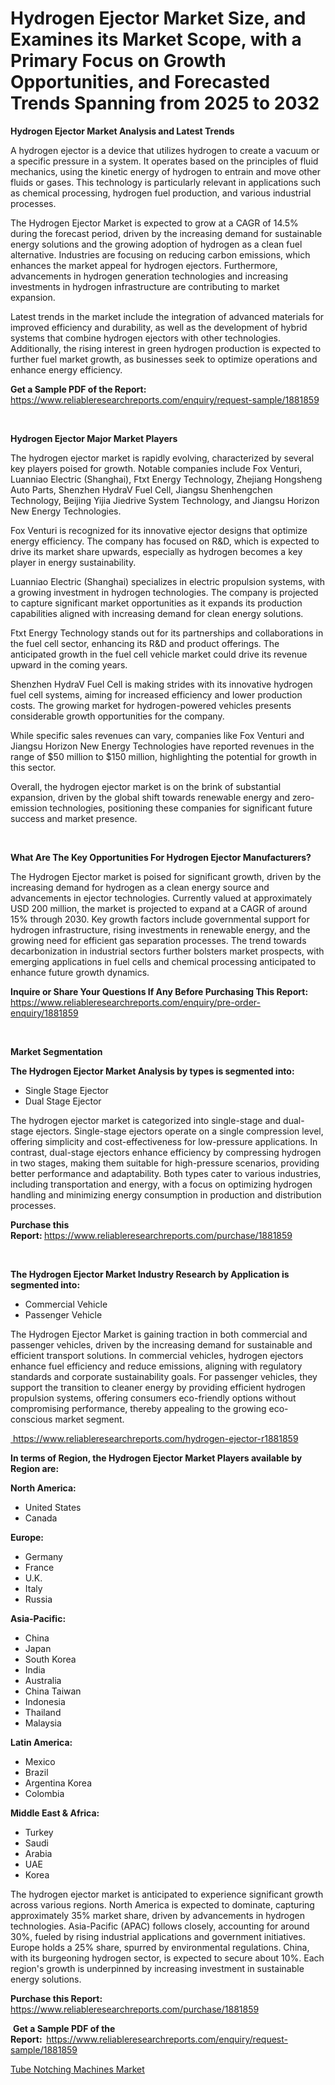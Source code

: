 <p><h1>Hydrogen Ejector Market Size, and Examines its Market Scope, with a Primary Focus on Growth Opportunities, and Forecasted Trends Spanning from 2025 to 2032</h1></p><p><strong>Hydrogen Ejector Market Analysis and Latest Trends</strong></p>
<p><p>A hydrogen ejector is a device that utilizes hydrogen to create a vacuum or a specific pressure in a system. It operates based on the principles of fluid mechanics, using the kinetic energy of hydrogen to entrain and move other fluids or gases. This technology is particularly relevant in applications such as chemical processing, hydrogen fuel production, and various industrial processes.</p><p>The Hydrogen Ejector Market is expected to grow at a CAGR of 14.5% during the forecast period, driven by the increasing demand for sustainable energy solutions and the growing adoption of hydrogen as a clean fuel alternative. Industries are focusing on reducing carbon emissions, which enhances the market appeal for hydrogen ejectors. Furthermore, advancements in hydrogen generation technologies and increasing investments in hydrogen infrastructure are contributing to market expansion. </p><p>Latest trends in the market include the integration of advanced materials for improved efficiency and durability, as well as the development of hybrid systems that combine hydrogen ejectors with other technologies. Additionally, the rising interest in green hydrogen production is expected to further fuel market growth, as businesses seek to optimize operations and enhance energy efficiency.</p></p>
<p><strong>Get a Sample PDF of the Report:&nbsp;</strong> <a href="https://www.reliableresearchreports.com/enquiry/request-sample/1881859?utm_campaign=2476&utm_medium=2&utm_source=Github&utm_content=ia&utm_term=23022025&utm_id=hydrogen-ejector">https://www.reliableresearchreports.com/enquiry/request-sample/1881859</a></p>
<p>&nbsp;</p>
<p><strong>Hydrogen Ejector Major Market Players</strong></p>
<p><p>The hydrogen ejector market is rapidly evolving, characterized by several key players poised for growth. Notable companies include Fox Venturi, Luanniao Electric (Shanghai), Ftxt Energy Technology, Zhejiang Hongsheng Auto Parts, Shenzhen HydraV Fuel Cell, Jiangsu Shenhengchen Technology, Beijing Yijia Jiedrive System Technology, and Jiangsu Horizon New Energy Technologies. </p><p>Fox Venturi is recognized for its innovative ejector designs that optimize energy efficiency. The company has focused on R&D, which is expected to drive its market share upwards, especially as hydrogen becomes a key player in energy sustainability.</p><p>Luanniao Electric (Shanghai) specializes in electric propulsion systems, with a growing investment in hydrogen technologies. The company is projected to capture significant market opportunities as it expands its production capabilities aligned with increasing demand for clean energy solutions.</p><p>Ftxt Energy Technology stands out for its partnerships and collaborations in the fuel cell sector, enhancing its R&D and product offerings. The anticipated growth in the fuel cell vehicle market could drive its revenue upward in the coming years.</p><p>Shenzhen HydraV Fuel Cell is making strides with its innovative hydrogen fuel cell systems, aiming for increased efficiency and lower production costs. The growing market for hydrogen-powered vehicles presents considerable growth opportunities for the company.</p><p>While specific sales revenues can vary, companies like Fox Venturi and Jiangsu Horizon New Energy Technologies have reported revenues in the range of $50 million to $150 million, highlighting the potential for growth in this sector.</p><p>Overall, the hydrogen ejector market is on the brink of substantial expansion, driven by the global shift towards renewable energy and zero-emission technologies, positioning these companies for significant future success and market presence.</p></p>
<p>&nbsp;</p>
<p><strong>What Are The Key Opportunities For Hydrogen Ejector Manufacturers?</strong></p>
<p><p>The Hydrogen Ejector market is poised for significant growth, driven by the increasing demand for hydrogen as a clean energy source and advancements in ejector technologies. Currently valued at approximately USD 200 million, the market is projected to expand at a CAGR of around 15% through 2030. Key growth factors include governmental support for hydrogen infrastructure, rising investments in renewable energy, and the growing need for efficient gas separation processes. The trend towards decarbonization in industrial sectors further bolsters market prospects, with emerging applications in fuel cells and chemical processing anticipated to enhance future growth dynamics.</p></p>
<p><strong>Inquire or Share Your Questions If Any Before Purchasing This Report:</strong> <a href="https://www.reliableresearchreports.com/enquiry/pre-order-enquiry/1881859?utm_campaign=2476&utm_medium=2&utm_source=Github&utm_content=ia&utm_term=23022025&utm_id=hydrogen-ejector">https://www.reliableresearchreports.com/enquiry/pre-order-enquiry/1881859</a></p>
<p>&nbsp;</p>
<p><strong>Market Segmentation</strong></p>
<p><strong>The Hydrogen Ejector Market Analysis by types is segmented into:</strong></p>
<p><ul><li>Single Stage Ejector</li><li>Dual Stage Ejector</li></ul></p>
<p><p>The hydrogen ejector market is categorized into single-stage and dual-stage ejectors. Single-stage ejectors operate on a single compression level, offering simplicity and cost-effectiveness for low-pressure applications. In contrast, dual-stage ejectors enhance efficiency by compressing hydrogen in two stages, making them suitable for high-pressure scenarios, providing better performance and adaptability. Both types cater to various industries, including transportation and energy, with a focus on optimizing hydrogen handling and minimizing energy consumption in production and distribution processes.</p></p>
<p><strong>Purchase this Report:&nbsp;</strong><a href="https://www.reliableresearchreports.com/purchase/1881859?utm_campaign=2476&utm_medium=2&utm_source=Github&utm_content=ia&utm_term=23022025&utm_id=hydrogen-ejector">https://www.reliableresearchreports.com/purchase/1881859</a></p>
<p>&nbsp;</p>
<p><strong>The Hydrogen Ejector Market Industry Research by Application is segmented into:</strong></p>
<p><ul><li>Commercial Vehicle</li><li>Passenger Vehicle</li></ul></p>
<p><p>The Hydrogen Ejector Market is gaining traction in both commercial and passenger vehicles, driven by the increasing demand for sustainable and efficient transport solutions. In commercial vehicles, hydrogen ejectors enhance fuel efficiency and reduce emissions, aligning with regulatory standards and corporate sustainability goals. For passenger vehicles, they support the transition to cleaner energy by providing efficient hydrogen propulsion systems, offering consumers eco-friendly options without compromising performance, thereby appealing to the growing eco-conscious market segment.</p></p>
<p><a href="https://www.reliableresearchreports.com/hydrogen-ejector-r1881859?utm_campaign=2476&utm_medium=2&utm_source=Github&utm_content=ia&utm_term=23022025&utm_id=hydrogen-ejector">&nbsp;https://www.reliableresearchreports.com/hydrogen-ejector-r1881859</a></p>
<p><strong>In terms of Region, the Hydrogen Ejector Market Players available by Region are:</strong></p>
<p>
    <p> <strong> North America: </strong>
        <ul>
            <li>United States</li>
            <li>Canada</li>
        </ul>
        </p> 
    <p> <strong> Europe: </strong>
        <ul>
            <li>Germany</li>
            <li>France</li>
            <li>U.K.</li>
            <li>Italy</li>
            <li>Russia</li>
        </ul>
        </p> 
    <p> <strong> Asia-Pacific: </strong>
        <ul>
            <li>China</li>
            <li>Japan</li>
            <li>South Korea</li>
            <li>India</li>
            <li>Australia</li>
            <li>China Taiwan</li>
            <li>Indonesia</li>
            <li>Thailand</li>
            <li>Malaysia</li>
        </ul>
        </p> 
    <p> <strong> Latin America: </strong>
        <ul>
            <li>Mexico</li>
            <li>Brazil</li>
            <li>Argentina Korea</li>
            <li>Colombia</li>
        </ul>
        </p> 
    <p> <strong> Middle East & Africa: </strong>
        <ul>
            <li>Turkey</li>
            <li>Saudi</li>
            <li>Arabia</li>
            <li>UAE</li>
            <li>Korea</li>
        </ul>
    </p>
    </p>
<p><p>The hydrogen ejector market is anticipated to experience significant growth across various regions. North America is expected to dominate, capturing approximately 35% market share, driven by advancements in hydrogen technologies. Asia-Pacific (APAC) follows closely, accounting for around 30%, fueled by rising industrial applications and government initiatives. Europe holds a 25% share, spurred by environmental regulations. China, with its burgeoning hydrogen sector, is expected to secure about 10%. Each region's growth is underpinned by increasing investment in sustainable energy solutions.</p></p>
<p><strong>Purchase this Report: </strong><a href="https://www.reliableresearchreports.com/purchase/1881859?utm_campaign=2476&utm_medium=2&utm_source=Github&utm_content=ia&utm_term=23022025&utm_id=hydrogen-ejector">https://www.reliableresearchreports.com/purchase/1881859</a></p>
<p>&nbsp;<strong>Get a Sample PDF of the Report:&nbsp;&nbsp;</strong><a href="https://www.reliableresearchreports.com/enquiry/request-sample/1881859?utm_campaign=2476&utm_medium=2&utm_source=Github&utm_content=ia&utm_term=23022025&utm_id=hydrogen-ejector">https://www.reliableresearchreports.com/enquiry/request-sample/1881859</a></p>
<p><strong></strong></p>
<p><p><a href="https://github.com/sungbruington660/Market-Research-Report-List-1/blob/main/tube-notching-machines-market.md?utm_campaign=2476&utm_medium=2&utm_source=Github&utm_content=ia&utm_term=23022025&utm_id=hydrogen-ejector">Tube Notching Machines Market</a></p></p>
